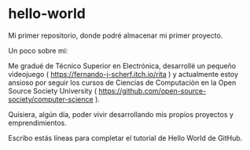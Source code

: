 # hello-world
Mi primer repositorio, donde podré almacenar mi primer proyecto.

Un poco sobre mí:

Me gradué de Técnico Superior en Electrónica, desarrollé un pequeño videojuego ( https://fernando-j-scherf.itch.io/rita ) y actualmente estoy ansioso por seguir los cursos de Ciencias de Computación en la Open Source Society University ( https://github.com/open-source-society/computer-science ).

Quisiera, algún día, poder vivir desarrollando mis propios proyectos y emprendimientos.

Escribo estás líneas para completar el tutorial de Hello World de GitHub.

